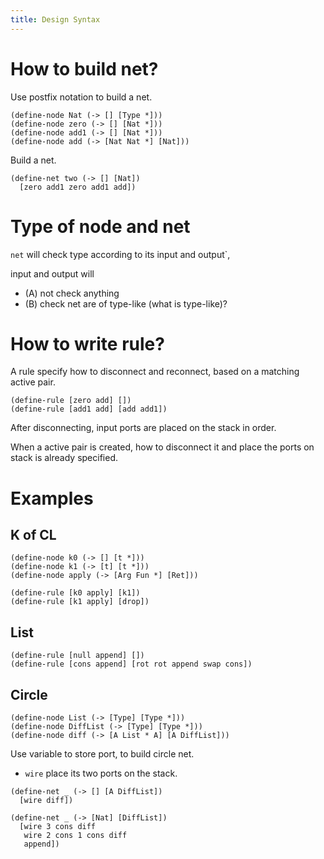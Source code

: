 ```yaml
---
title: Design Syntax
---
```


# How to build net?

Use postfix notation to build a net.

```inet
(define-node Nat (-> [] [Type *]))
(define-node zero (-> [] [Nat *]))
(define-node add1 (-> [] [Nat *]))
(define-node add (-> [Nat Nat *] [Nat]))
```

Build a net.

```inet
(define-net two (-> [] [Nat])
  [zero add1 zero add1 add])
```

# Type of node and net

`net` will check type according to its input and output`,

input and output will

- (A) not check anything
- (B) check net are of type-like (what is type-like)?

# How to write rule?

A rule specify how to disconnect and reconnect,
based on a matching active pair.

```inet
(define-rule [zero add] [])
(define-rule [add1 add] [add add1])
```

After disconnecting, input ports are placed on the stack in order.

When a active pair is created,
how to disconnect it and place the
ports on stack is already specified.

# Examples

## K of CL

```inet
(define-node k0 (-> [] [t *]))
(define-node k1 (-> [t] [t *]))
(define-node apply (-> [Arg Fun *] [Ret]))
```

```inet
(define-rule [k0 apply] [k1])
(define-rule [k1 apply] [drop])
```

## List

```inet
(define-rule [null append] [])
(define-rule [cons append] [rot rot append swap cons])
```

## Circle

```inet
(define-node List (-> [Type] [Type *]))
(define-node DiffList (-> [Type] [Type *]))
(define-node diff (-> [A List * A] [A DiffList]))
```

Use variable to store port, to build circle net.

- `wire` place its two ports on the stack.

```inet
(define-net _ (-> [] [A DiffList])
  [wire diff])

(define-net _ (-> [Nat] [DiffList])
  [wire 3 cons diff
   wire 2 cons 1 cons diff
   append])
```

